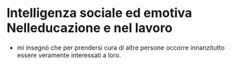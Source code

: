 # Intelligenza sociale ed emotiva Nelleducazione e nel lavoro
- mi insegnò che per prendersi cura di altre persone occorre innanzitutto essere veramente interessati a loro.
